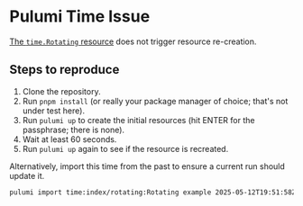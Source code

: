 # Pulumi Time Issue

[The `time.Rotating` resource](https://www.pulumi.com/registry/packages/time/api-docs/rotating/) does not trigger resource re-creation.

## Steps to reproduce

1. Clone the repository.
2. Run `pnpm install` (or really your package manager of choice; that's not under test here).
3. Run `pulumi up` to create the initial resources (hit ENTER for the passphrase; there is none).
4. Wait at least 60 seconds.
5. Run `pulumi up` again to see if the resource is recreated.

Alternatively, import this time from the past to ensure a current run should update it.

```bash
pulumi import time:index/rotating:Rotating example 2025-05-12T19:51:58Z,2025-05-12T19:51:58Z
```
